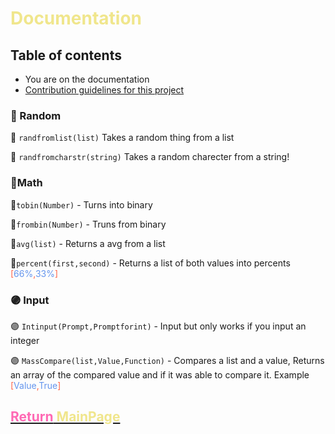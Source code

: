# <span style="color:Khaki">Documentation</span>

## Table of contents
- You are on the documentation<br />
- [Contribution guidelines for this project](Guidelines.md)<br />

### 🔵 Random

🔵 `randfromlist(list)` Takes a random thing from a list

🔵 `randfromcharstr(string)` Takes a random charecter from a string!

### 🔴Math 

🔴`tobin(Number)` - Turns into binary

🔴`frombin(Number)` - Truns from binary 

🔴`avg(list)` - Returns a avg from a list 

🔴`percent(first,second)` - Returns a list of both values into percents <span style="color:Tomato">[</span><span style="color:CornflowerBlue">66%</span><span style="color:Tomato">,</span><span style="color:CornflowerBlue">33%</span><span style="color:Tomato">]</span>

### 🟣 Input

🟣 `Intinput(Prompt,Promptforint)` - Input but only works if you input an integer

🟣 `MassCompare(list,Value,Function)`  - Compares a list and a value, Returns an array of the compared value and if it was able to compare it. Example <span style="color:Tomato">[</span><span style="color:CornflowerBlue">Value</span><span style="color:Tomato">,</span><span style="color:CornflowerBlue">True</span><span style="color:Tomato">]</span>

## [<span style="color:HotPink">Return</span><span style="color:Khaki"> MainPage</span>](/README.md)